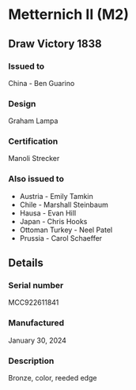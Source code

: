
# Metternich II (M2)

## Draw Victory 1838

### Issued to

China - Ben Guarino

### Design

Graham Lampa

### Certification

Manoli Strecker

### Also issued to

* Austria - Emily Tamkin
* Chile - Marshall Steinbaum
* Hausa - Evan Hill
* Japan - Chris Hooks
* Ottoman Turkey - Neel Patel
* Prussia - Carol Schaeffer

## Details

### Serial number

MCC922611841

### Manufactured
January 30, 2024

### Description

Bronze, color, reeded edge
